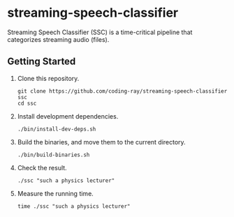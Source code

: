 # streaming-speech-classifier
Streaming Speech Classifier (SSC) is a time-critical pipeline that categorizes streaming audio (files).

## Getting Started

1. Clone this repository.
    ```
    git clone https://github.com/coding-ray/streaming-speech-classifier ssc
    cd ssc
    ```
1. Install development dependencies.
    ```
    ./bin/install-dev-deps.sh
    ```
1. Build the binaries, and move them to the current directory.
    ```
    ./bin/build-binaries.sh
    ```
1. Check the result.
    ```
    ./ssc "such a physics lecturer"
    ```
1. Measure the running time.
    ```
    time ./ssc "such a physics lecturer"
    ```